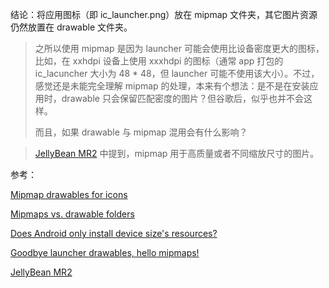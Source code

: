结论：将应用图标（即 ic_launcher.png）放在 mipmap 文件夹，其它图片资源仍然放置在 drawable 文件夹。

> 之所以使用 mipmap 是因为 launcher 可能会使用比设备密度更大的图标，比如，在 xxhdpi 设备上使用 xxxhdpi 的图标（通常 app 打包的 ic_lacuncher 大小为 48 * 48，但 launcher 可能不使用该大小）。不过，感觉还是未能完全理解 mipmap 的处理，本来有个想法：是不是在安装应用时，drawable 只会保留匹配密度的图片？但谷歌后，似乎也并不会这样。
>
> 而且，如果 drawable 与 mipmap 混用会有什么影响？

> [JellyBean MR2](https://developer.android.com/about/versions/android-4.3.html#Graphics) 中提到，mipmap 用于高质量或者不同缩放尺寸的图片。



参考：

[Mipmap drawables for icons](https://stackoverflow.com/questions/23935810/mipmap-drawables-for-icons)

[Mipmaps vs. drawable folders](https://stackoverflow.com/questions/28065267/mipmaps-vs-drawable-folders?rq=1)

[Does Android only install device size's resources?](https://stackoverflow.com/questions/9657399/does-android-only-install-device-sizes-resources/9657423#9657423)

[Goodbye launcher drawables, hello mipmaps!](https://androidbycode.wordpress.com/2015/02/14/goodbye-launcher-drawables-hello-mipmaps/)

[JellyBean MR2](https://developer.android.com/about/versions/android-4.3.html#Graphics)